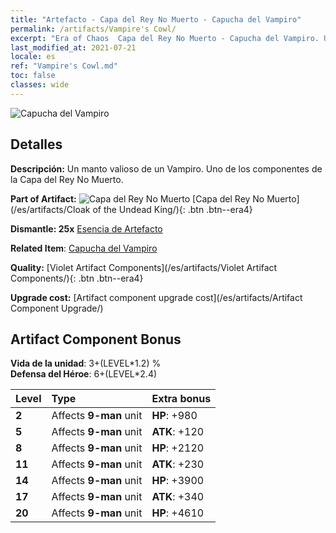 ```yaml
---
title: "Artefacto - Capa del Rey No Muerto - Capucha del Vampiro"
permalink: /artifacts/Vampire's Cowl/
excerpt: "Era of Chaos  Capa del Rey No Muerto - Capucha del Vampiro. Un manto valioso de un Vampiro. Uno de los componentes de la Capa del Rey No Muerto."
last_modified_at: 2021-07-21
locale: es
ref: "Vampire's Cowl.md"
toc: false
classes: wide
---
```


 ![Capucha del Vampiro](/images/t/artifact_40322.png)



## Detalles

 **Descripción:** Un manto valioso de un Vampiro. Uno de los componentes de la Capa del Rey No Muerto.

 **Part of Artifact:** ![Capa del Rey No Muerto](/images/t/icon_artifact_32.png) [Capa del Rey No Muerto](/es/artifacts/Cloak of the Undead King/){: .btn .btn--era4}

 **Dismantle: 25x** [Esencia de Artefacto](/ItemsES/con_905/)

 **Related Item**: [Capucha del Vampiro](/ItemsES/art_130/)

 **Quality:** [Violet Artifact Components](/es/artifacts/Violet Artifact Components/){: .btn .btn--era4}

 **Upgrade cost:** [Artifact component upgrade cost](/es/artifacts/Artifact Component Upgrade/)

## Artifact Component Bonus

  **Vida de la unidad**: 3+(LEVEL\*1.2) %<br/>**Defensa del Héroe**: 6+(LEVEL\*2.4)

  |  Level  | Type |    Extra bonus  | 
  |:--------|:-----|:----------------| 
  | **2** | Affects **9-man** unit | **HP**: +980 | 
  | **5** | Affects **9-man** unit | **ATK**: +120 | 
  | **8** | Affects **9-man** unit | **HP**: +2120 | 
  | **11** | Affects **9-man** unit | **ATK**: +230 | 
  | **14** | Affects **9-man** unit | **HP**: +3900 | 
  | **17** | Affects **9-man** unit | **ATK**: +340 | 
  | **20** | Affects **9-man** unit | **HP**: +4610 | 
